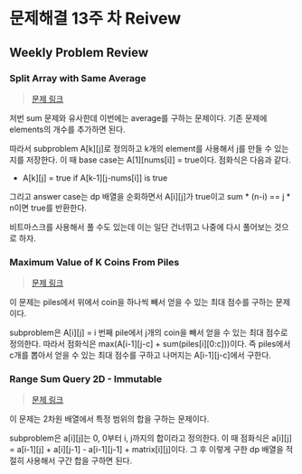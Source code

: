 # 문제해결 13주 차 Reivew

## Weekly Problem Review

### Split Array with Same Average

> [문제 링크](https://leetcode.com/problems/split-array-with-same-average/)

저번 sum 문제와 유사한데 이번에는 average를 구하는 문제이다. 기존 문제에 elements의 개수를 추가하면 된다.

따라서 subproblem A\[k][j]로 정의하고 k개의 element를 사용해서 j를 만들 수 있는지를 저장한다. 이 때 base case는 A\[1]\[nums[i]] = true이다. 점화식은 다음과 같다.

- A\[k][j] = true if A\[k-1]\[j-nums[i]] is true

그리고 answer case는 dp 배열을 순회하면서 A\[i]\[j]가 true이고 sum \* (n-i) == j \* n이면 true를 반환한다.

비트마스크를 사용해서 풀 수도 있는데 이는 일단 건너뛰고 나중에 다시 풀어보는 것으로 하자.

### Maximum Value of K Coins From Piles

> [문제 링크](https://leetcode.com/problems/maximum-value-of-k-coins-from-piles/)

이 문제는 piles에서 위에서 coin을 하나씩 빼서 얻을 수 있는 최대 점수를 구하는 문제이다.

subproblem은 A\[i]\[j] = i 번째 pile에서 j개의 coin을 빼서 얻을 수 있는 최대 점수로 정의한다. 따라서 점화식은 max(A\[i-1]\[j-c] + sum(piles\[i][0:c]))이다. 즉 piles에서 c개를 뽑아서 얻을 수 있는 최대 점수를 구하고 나머지는 A\[i-1]\[j-c]에서 구한다.

### Range Sum Query 2D - Immutable

> [문제 링크](https://leetcode.com/problems/range-sum-query-2d-immutable/)

이 문제는 2차원 배열에서 특정 범위의 합을 구하는 문제이다.

subproblem은 a\[i]\[j]는 0, 0부터 i, j까지의 합이라고 정의한다. 이 때 점화식은 a\[i]\[j] = a\[i-1]\[j] + a\[i]\[j-1] - a\[i-1]\[j-1] + matrix\[i]\[j]이다. 그 후 이렇게 구한 dp 배열을 적절히 사용해서 구간 합을 구하면 된다.
